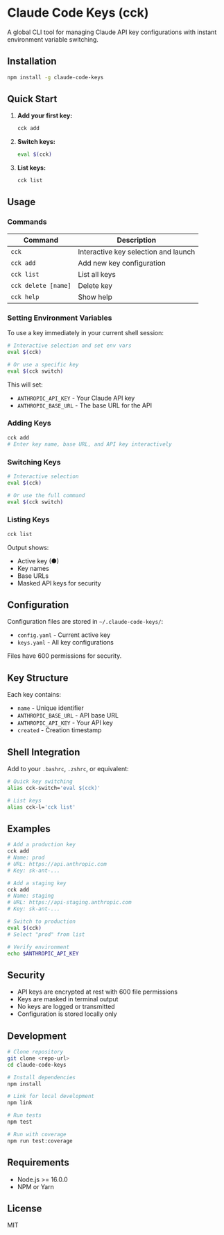 # Claude Code Keys (cck)

A global CLI tool for managing Claude API key configurations with instant environment variable switching.

## Installation

```bash
npm install -g claude-code-keys
```

## Quick Start

1. **Add your first key:**
   ```bash
   cck add
   ```

2. **Switch keys:**
   ```bash
   eval $(cck)
   ```

3. **List keys:**
   ```bash
   cck list
   ```

## Usage

### Commands

| Command | Description |
|---------|-------------|
| `cck` | Interactive key selection and launch |
| `cck add` | Add new key configuration |
| `cck list` | List all keys |
| `cck delete [name]` | Delete key |
| `cck help` | Show help |

### Setting Environment Variables

To use a key immediately in your current shell session:

```bash
# Interactive selection and set env vars
eval $(cck)

# Or use a specific key
eval $(cck switch)
```

This will set:
- `ANTHROPIC_API_KEY` - Your Claude API key
- `ANTHROPIC_BASE_URL` - The base URL for the API

### Adding Keys

```bash
cck add
# Enter key name, base URL, and API key interactively
```

### Switching Keys

```bash
# Interactive selection
eval $(cck)

# Or use the full command
eval $(cck switch)
```

### Listing Keys

```bash
cck list
```

Output shows:
- Active key (●)
- Key names
- Base URLs
- Masked API keys for security

## Configuration

Configuration files are stored in `~/.claude-code-keys/`:
- `config.yaml` - Current active key
- `keys.yaml` - All key configurations

Files have 600 permissions for security.

## Key Structure

Each key contains:
- `name` - Unique identifier
- `ANTHROPIC_BASE_URL` - API base URL
- `ANTHROPIC_API_KEY` - Your API key
- `created` - Creation timestamp

## Shell Integration

Add to your `.bashrc`, `.zshrc`, or equivalent:

```bash
# Quick key switching
alias cck-switch='eval $(cck)'

# List keys
alias cck-l='cck list'
```

## Examples

```bash
# Add a production key
cck add
# Name: prod
# URL: https://api.anthropic.com
# Key: sk-ant-...

# Add a staging key
cck add
# Name: staging
# URL: https://api-staging.anthropic.com
# Key: sk-ant-...

# Switch to production
eval $(cck)
# Select "prod" from list

# Verify environment
echo $ANTHROPIC_API_KEY
```

## Security

- API keys are encrypted at rest with 600 file permissions
- Keys are masked in terminal output
- No keys are logged or transmitted
- Configuration is stored locally only

## Development

```bash
# Clone repository
git clone <repo-url>
cd claude-code-keys

# Install dependencies
npm install

# Link for local development
npm link

# Run tests
npm test

# Run with coverage
npm run test:coverage
```

## Requirements

- Node.js >= 16.0.0
- NPM or Yarn

## License

MIT